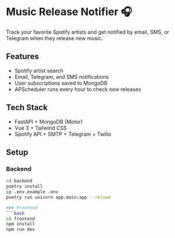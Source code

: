 # Music Release Notifier 🎧

Track your favorite Spotify artists and get notified by email, SMS, or Telegram when they release new music.

## Features
- Spotify artist search
- Email, Telegram, and SMS notifications
- User subscriptions saved to MongoDB
- APScheduler runs every hour to check new releases

## Tech Stack
- FastAPI + MongoDB (Motor)
- Vue 3 + Tailwind CSS
- Spotify API + SMTP + Telegram + Twilio

## Setup

### Backend
```bash
cd backend
poetry install
cp .env.example .env
poetry run uvicorn app.main:app --reload

### Frontend
```bash
cd frontend
npm install
npm run dev
```
